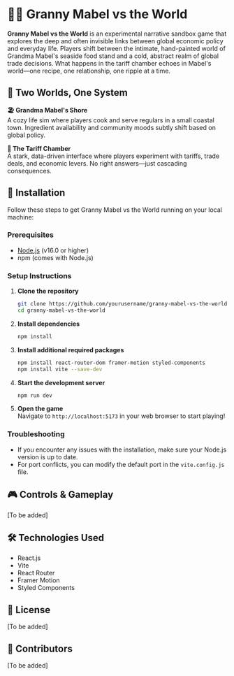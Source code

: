 # 🧓🥫 Granny Mabel vs the World

**Granny Mabel vs the World** is an experimental narrative sandbox game that explores the deep and often invisible links between global economic policy and everyday life. Players shift between the intimate, hand-painted world of Grandma Mabel's seaside food stand and a cold, abstract realm of global trade decisions. What happens in the tariff chamber echoes in Mabel's world—one recipe, one relationship, one ripple at a time.

## 🔄 Two Worlds, One System

**🏖 Grandma Mabel's Shore**  
A cozy life sim where players cook and serve regulars in a small coastal town. Ingredient availability and community moods subtly shift based on global policy.

**🧮 The Tariff Chamber**  
A stark, data-driven interface where players experiment with tariffs, trade deals, and economic levers. No right answers—just cascading consequences.

## 🚀 Installation

Follow these steps to get Granny Mabel vs the World running on your local machine:

### Prerequisites

- [Node.js](https://nodejs.org/) (v16.0 or higher)
- npm (comes with Node.js)

### Setup Instructions

1. **Clone the repository**
   ```bash
   git clone https://github.com/yourusername/granny-mabel-vs-the-world.git
   cd granny-mabel-vs-the-world
   ```

2. **Install dependencies**
   ```bash
   npm install
   ```

3. **Install additional required packages**
   ```bash
   npm install react-router-dom framer-motion styled-components
   npm install vite --save-dev
   ```

4. **Start the development server**
   ```bash
   npm run dev
   ```

5. **Open the game**  
   Navigate to `http://localhost:5173` in your web browser to start playing!

### Troubleshooting

- If you encounter any issues with the installation, make sure your Node.js version is up to date.
- For port conflicts, you can modify the default port in the `vite.config.js` file.

## 🎮 Controls & Gameplay

[To be added]

## 🛠️ Technologies Used

- React.js
- Vite
- React Router
- Framer Motion
- Styled Components

## 📝 License

[To be added]

## 👥 Contributors

[To be added]

